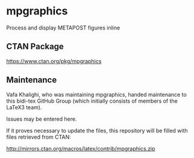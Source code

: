 # mpgraphics
Process and display METAPOST figures inline

## CTAN Package
 https://www.ctan.org/pkg/mpgraphics



## Maintenance
Vafa Khalighi, who was maintaining mpgraphics, handed maintenance to this bidi-tex
GitHub Group (which initially consists of members of the LaTeX3 team).

Issues may be entered here.

If it proves necessary to update the files, this repository will
be filled with files retrieved from CTAN:

http://mirrors.ctan.org/macros/latex/contrib/mpgraphics.zip


